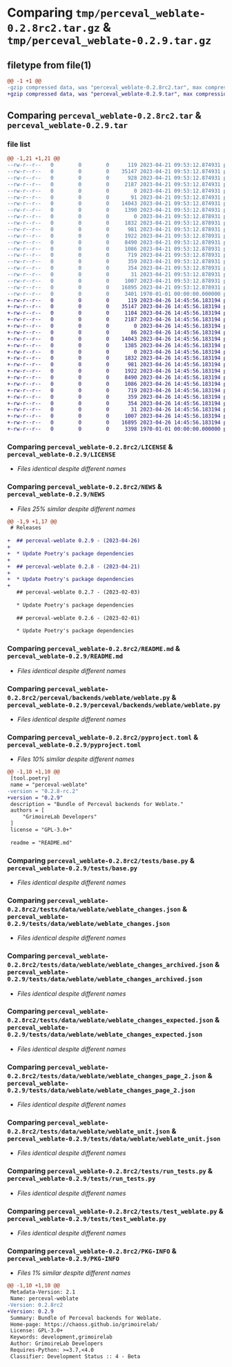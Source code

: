 # Comparing `tmp/perceval_weblate-0.2.8rc2.tar.gz` & `tmp/perceval_weblate-0.2.9.tar.gz`

## filetype from file(1)

```diff
@@ -1 +1 @@
-gzip compressed data, was "perceval_weblate-0.2.8rc2.tar", max compression
+gzip compressed data, was "perceval_weblate-0.2.9.tar", max compression
```

## Comparing `perceval_weblate-0.2.8rc2.tar` & `perceval_weblate-0.2.9.tar`

### file list

```diff
@@ -1,21 +1,21 @@
--rw-r--r--   0        0        0      119 2023-04-21 09:53:12.874931 perceval_weblate-0.2.8rc2/AUTHORS
--rw-r--r--   0        0        0    35147 2023-04-21 09:53:12.874931 perceval_weblate-0.2.8rc2/LICENSE
--rw-r--r--   0        0        0      928 2023-04-21 09:53:12.874931 perceval_weblate-0.2.8rc2/NEWS
--rw-r--r--   0        0        0     2187 2023-04-21 09:53:12.874931 perceval_weblate-0.2.8rc2/README.md
--rw-r--r--   0        0        0        0 2023-04-21 09:53:12.874931 perceval_weblate-0.2.8rc2/perceval/backends/weblate/__init__.py
--rw-r--r--   0        0        0       91 2023-04-21 09:53:12.874931 perceval_weblate-0.2.8rc2/perceval/backends/weblate/_version.py
--rw-r--r--   0        0        0    14043 2023-04-21 09:53:12.874931 perceval_weblate-0.2.8rc2/perceval/backends/weblate/weblate.py
--rw-r--r--   0        0        0     1390 2023-04-21 09:53:12.874931 perceval_weblate-0.2.8rc2/pyproject.toml
--rw-r--r--   0        0        0        0 2023-04-21 09:53:12.878931 perceval_weblate-0.2.8rc2/tests/__init__.py
--rw-r--r--   0        0        0     1832 2023-04-21 09:53:12.878931 perceval_weblate-0.2.8rc2/tests/base.py
--rw-r--r--   0        0        0      981 2023-04-21 09:53:12.878931 perceval_weblate-0.2.8rc2/tests/data/weblate/weblate_changes.json
--rw-r--r--   0        0        0     1922 2023-04-21 09:53:12.878931 perceval_weblate-0.2.8rc2/tests/data/weblate/weblate_changes_archived.json
--rw-r--r--   0        0        0     8490 2023-04-21 09:53:12.878931 perceval_weblate-0.2.8rc2/tests/data/weblate/weblate_changes_expected.json
--rw-r--r--   0        0        0     1086 2023-04-21 09:53:12.878931 perceval_weblate-0.2.8rc2/tests/data/weblate/weblate_changes_page_2.json
--rw-r--r--   0        0        0      719 2023-04-21 09:53:12.878931 perceval_weblate-0.2.8rc2/tests/data/weblate/weblate_unit.json
--rw-r--r--   0        0        0      359 2023-04-21 09:53:12.878931 perceval_weblate-0.2.8rc2/tests/data/weblate/weblate_user_1.json
--rw-r--r--   0        0        0      354 2023-04-21 09:53:12.878931 perceval_weblate-0.2.8rc2/tests/data/weblate/weblate_user_2.json
--rw-r--r--   0        0        0       31 2023-04-21 09:53:12.878931 perceval_weblate-0.2.8rc2/tests/data/weblate/weblate_user_no_permission.json
--rw-r--r--   0        0        0     1007 2023-04-21 09:53:12.878931 perceval_weblate-0.2.8rc2/tests/run_tests.py
--rw-r--r--   0        0        0    16895 2023-04-21 09:53:12.878931 perceval_weblate-0.2.8rc2/tests/test_weblate.py
--rw-r--r--   0        0        0     3401 1970-01-01 00:00:00.000000 perceval_weblate-0.2.8rc2/PKG-INFO
+-rw-r--r--   0        0        0      119 2023-04-26 14:45:56.183194 perceval_weblate-0.2.9/AUTHORS
+-rw-r--r--   0        0        0    35147 2023-04-26 14:45:56.183194 perceval_weblate-0.2.9/LICENSE
+-rw-r--r--   0        0        0     1104 2023-04-26 14:45:56.183194 perceval_weblate-0.2.9/NEWS
+-rw-r--r--   0        0        0     2187 2023-04-26 14:45:56.183194 perceval_weblate-0.2.9/README.md
+-rw-r--r--   0        0        0        0 2023-04-26 14:45:56.183194 perceval_weblate-0.2.9/perceval/backends/weblate/__init__.py
+-rw-r--r--   0        0        0       86 2023-04-26 14:45:56.183194 perceval_weblate-0.2.9/perceval/backends/weblate/_version.py
+-rw-r--r--   0        0        0    14043 2023-04-26 14:45:56.183194 perceval_weblate-0.2.9/perceval/backends/weblate/weblate.py
+-rw-r--r--   0        0        0     1385 2023-04-26 14:45:56.183194 perceval_weblate-0.2.9/pyproject.toml
+-rw-r--r--   0        0        0        0 2023-04-26 14:45:56.183194 perceval_weblate-0.2.9/tests/__init__.py
+-rw-r--r--   0        0        0     1832 2023-04-26 14:45:56.183194 perceval_weblate-0.2.9/tests/base.py
+-rw-r--r--   0        0        0      981 2023-04-26 14:45:56.183194 perceval_weblate-0.2.9/tests/data/weblate/weblate_changes.json
+-rw-r--r--   0        0        0     1922 2023-04-26 14:45:56.183194 perceval_weblate-0.2.9/tests/data/weblate/weblate_changes_archived.json
+-rw-r--r--   0        0        0     8490 2023-04-26 14:45:56.183194 perceval_weblate-0.2.9/tests/data/weblate/weblate_changes_expected.json
+-rw-r--r--   0        0        0     1086 2023-04-26 14:45:56.183194 perceval_weblate-0.2.9/tests/data/weblate/weblate_changes_page_2.json
+-rw-r--r--   0        0        0      719 2023-04-26 14:45:56.183194 perceval_weblate-0.2.9/tests/data/weblate/weblate_unit.json
+-rw-r--r--   0        0        0      359 2023-04-26 14:45:56.183194 perceval_weblate-0.2.9/tests/data/weblate/weblate_user_1.json
+-rw-r--r--   0        0        0      354 2023-04-26 14:45:56.183194 perceval_weblate-0.2.9/tests/data/weblate/weblate_user_2.json
+-rw-r--r--   0        0        0       31 2023-04-26 14:45:56.183194 perceval_weblate-0.2.9/tests/data/weblate/weblate_user_no_permission.json
+-rw-r--r--   0        0        0     1007 2023-04-26 14:45:56.183194 perceval_weblate-0.2.9/tests/run_tests.py
+-rw-r--r--   0        0        0    16895 2023-04-26 14:45:56.183194 perceval_weblate-0.2.9/tests/test_weblate.py
+-rw-r--r--   0        0        0     3398 1970-01-01 00:00:00.000000 perceval_weblate-0.2.9/PKG-INFO
```

### Comparing `perceval_weblate-0.2.8rc2/LICENSE` & `perceval_weblate-0.2.9/LICENSE`

 * *Files identical despite different names*

### Comparing `perceval_weblate-0.2.8rc2/NEWS` & `perceval_weblate-0.2.9/NEWS`

 * *Files 25% similar despite different names*

```diff
@@ -1,9 +1,17 @@
 # Releases
 
+  ## perceval-weblate 0.2.9 - (2023-04-26)
+  
+  * Update Poetry's package dependencies
+
+  ## perceval-weblate 0.2.8 - (2023-04-21)
+  
+  * Update Poetry's package dependencies
+
   ## perceval-weblate 0.2.7 - (2023-02-03)
   
   * Update Poetry's package dependencies
 
   ## perceval-weblate 0.2.6 - (2023-02-01)
   
   * Update Poetry's package dependencies
```

### Comparing `perceval_weblate-0.2.8rc2/README.md` & `perceval_weblate-0.2.9/README.md`

 * *Files identical despite different names*

### Comparing `perceval_weblate-0.2.8rc2/perceval/backends/weblate/weblate.py` & `perceval_weblate-0.2.9/perceval/backends/weblate/weblate.py`

 * *Files identical despite different names*

### Comparing `perceval_weblate-0.2.8rc2/pyproject.toml` & `perceval_weblate-0.2.9/pyproject.toml`

 * *Files 10% similar despite different names*

```diff
@@ -1,10 +1,10 @@
 [tool.poetry]
 name = "perceval-weblate"
-version = "0.2.8-rc.2"
+version = "0.2.9"
 description = "Bundle of Perceval backends for Weblate."
 authors = [
     "GrimoireLab Developers"
 ]
 license = "GPL-3.0+"
 
 readme = "README.md"
```

### Comparing `perceval_weblate-0.2.8rc2/tests/base.py` & `perceval_weblate-0.2.9/tests/base.py`

 * *Files identical despite different names*

### Comparing `perceval_weblate-0.2.8rc2/tests/data/weblate/weblate_changes.json` & `perceval_weblate-0.2.9/tests/data/weblate/weblate_changes.json`

 * *Files identical despite different names*

### Comparing `perceval_weblate-0.2.8rc2/tests/data/weblate/weblate_changes_archived.json` & `perceval_weblate-0.2.9/tests/data/weblate/weblate_changes_archived.json`

 * *Files identical despite different names*

### Comparing `perceval_weblate-0.2.8rc2/tests/data/weblate/weblate_changes_expected.json` & `perceval_weblate-0.2.9/tests/data/weblate/weblate_changes_expected.json`

 * *Files identical despite different names*

### Comparing `perceval_weblate-0.2.8rc2/tests/data/weblate/weblate_changes_page_2.json` & `perceval_weblate-0.2.9/tests/data/weblate/weblate_changes_page_2.json`

 * *Files identical despite different names*

### Comparing `perceval_weblate-0.2.8rc2/tests/data/weblate/weblate_unit.json` & `perceval_weblate-0.2.9/tests/data/weblate/weblate_unit.json`

 * *Files identical despite different names*

### Comparing `perceval_weblate-0.2.8rc2/tests/run_tests.py` & `perceval_weblate-0.2.9/tests/run_tests.py`

 * *Files identical despite different names*

### Comparing `perceval_weblate-0.2.8rc2/tests/test_weblate.py` & `perceval_weblate-0.2.9/tests/test_weblate.py`

 * *Files identical despite different names*

### Comparing `perceval_weblate-0.2.8rc2/PKG-INFO` & `perceval_weblate-0.2.9/PKG-INFO`

 * *Files 1% similar despite different names*

```diff
@@ -1,10 +1,10 @@
 Metadata-Version: 2.1
 Name: perceval-weblate
-Version: 0.2.8rc2
+Version: 0.2.9
 Summary: Bundle of Perceval backends for Weblate.
 Home-page: https://chaoss.github.io/grimoirelab/
 License: GPL-3.0+
 Keywords: development,grimoirelab
 Author: GrimoireLab Developers
 Requires-Python: >=3.7,<4.0
 Classifier: Development Status :: 4 - Beta
```

